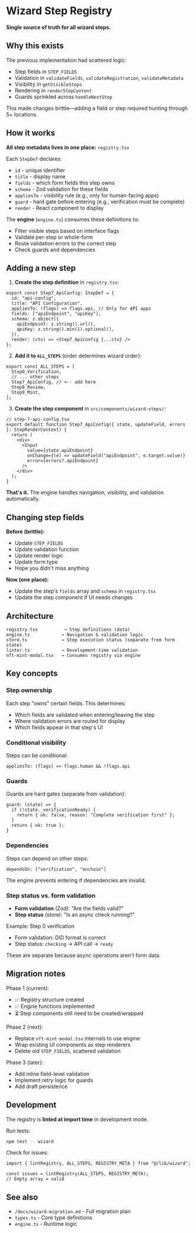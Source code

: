 # Wizard Step Registry

**Single source of truth for all wizard steps.**

## Why this exists

The previous implementation had scattered logic:
- Step fields in `STEP_FIELDS`
- Validation in `validateFields`, `validateRegistration`, `validateMetadata`
- Visibility in `getVisibleSteps`
- Rendering in `renderStepContent`
- Guards sprinkled across `handleNextStep`

This made changes brittle—adding a field or step required hunting through 5+ locations.

## How it works

**All step metadata lives in one place:** `registry.tsx`

Each `StepDef` declares:
- `id` - unique identifier
- `title` - display name
- `fields` - which form fields this step owns
- `schema` - Zod validation for these fields
- `appliesTo` - visibility rule (e.g., only for human-facing apps)
- `guard` - hard gate before entering (e.g., verification must be complete)
- `render` - React component to display

The **engine** (`engine.ts`) consumes these definitions to:
- Filter visible steps based on interface flags
- Validate per-step or whole-form
- Route validation errors to the correct step
- Check guards and dependencies

## Adding a new step

1. **Create the step definition** in `registry.tsx`:

```tsx
export const Step7_ApiConfig: StepDef = {
  id: "api-config",
  title: "API Configuration",
  appliesTo: (flags) => flags.api, // Only for API apps
  fields: ["apiEndpoint", "apiKey"],
  schema: z.object({
    apiEndpoint: z.string().url(),
    apiKey: z.string().min(1).optional(),
  }),
  render: (ctx) => <Step7_ApiConfig {...ctx} />
};
```

2. **Add it to `ALL_STEPS`** (order determines wizard order):

```tsx
export const ALL_STEPS = [
  Step0_Verification,
  // ... other steps
  Step7_ApiConfig, // <-- add here
  Step8_Review,
  Step9_Mint,
];
```

3. **Create the step component** in `src/components/wizard-steps/`:

```tsx
// step-7-api-config.tsx
export default function Step7_ApiConfig({ state, updateField, errors }: StepRenderContext) {
  return (
    <div>
      <Input
        value={state.apiEndpoint}
        onChange={(e) => updateField("apiEndpoint", e.target.value)}
        error={errors?.apiEndpoint}
      />
    </div>
  );
}
```

**That's it.** The engine handles navigation, visibility, and validation automatically.

## Changing step fields

**Before (brittle):**
- Update `STEP_FIELDS`
- Update validation function
- Update render logic
- Update form type
- Hope you didn't miss anything

**Now (one place):**
- Update the step's `fields` array and `schema` in `registry.tsx`
- Update the step component if UI needs changes

## Architecture

```
registry.tsx          → Step definitions (data)
engine.ts            → Navigation & validation logic
store.ts             → Step execution status (separate from form state)
linter.ts            → Development-time validation
nft-mint-modal.tsx   → Consumes registry via engine
```

## Key concepts

### Step ownership
Each step "owns" certain fields. This determines:
- Which fields are validated when entering/leaving the step
- Where validation errors are routed for display
- Which fields appear in that step's UI

### Conditional visibility
Steps can be conditional:
```tsx
appliesTo: (flags) => flags.human && !flags.api
```

### Guards
Guards are hard gates (separate from validation):
```tsx
guard: (state) => {
  if (!state._verificationReady) {
    return { ok: false, reason: "Complete verification first" };
  }
  return { ok: true };
}
```

### Dependencies
Steps can depend on other steps:
```tsx
dependsOn: ["verification", "onchain"]
```
The engine prevents entering if dependencies are invalid.

### Step status vs. form validation
- **Form validation** (Zod): "Are the fields valid?"
- **Step status** (store): "Is an async check running?"

Example: Step 0 verification
- Form validation: DID format is correct
- Step status: `checking` → API call → `ready`

These are separate because async operations aren't form data.

## Migration notes

Phase 1 (current):
- ✅ Registry structure created
- ✅ Engine functions implemented
- ⏳ Step components still need to be created/wrapped

Phase 2 (next):
- Replace `nft-mint-modal.tsx` internals to use engine
- Wrap existing UI components as step renderers
- Delete old `STEP_FIELDS`, scattered validation

Phase 3 (later):
- Add inline field-level validation
- Implement retry logic for guards
- Add draft persistence

## Development

The registry is **linted at import time** in development mode.

Run tests:
```bash
npm test -- wizard
```

Check for issues:
```tsx
import { lintRegistry, ALL_STEPS, REGISTRY_META } from "@/lib/wizard";

const issues = lintRegistry(ALL_STEPS, REGISTRY_META);
// Empty array = valid
```

## See also

- `/docs/wizard-migration.md` - Full migration plan
- `types.ts` - Core type definitions
- `engine.ts` - Runtime logic
